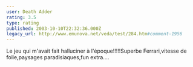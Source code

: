```yaml
---
user: Death Adder
rating: 3.5
type: rating
published: 2003-10-10T22:32:36.000Z
legacy_url: http://www.emunova.net/veda/test/284.htm#comment-1956
---
```

Le jeu qui m'avait fait halluciner à l'époque!!!!!Superbe Ferrari,vitesse de folie,paysages paradisiaques,fun extra....